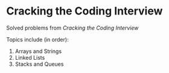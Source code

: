Cracking the Coding Interview
=============================

Solved problems from *Cracking the Coding Interview*

Topics include (in order):
1. Arrays and Strings
2. Linked Lists
3. Stacks and Queues
